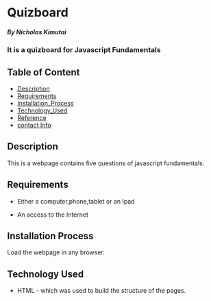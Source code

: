 # Quizboard

##### By Nicholas Kimutai 
### It is a quizboard for Javascript Fundamentals

## Table of Content

+ [Description](#description)
+ [Requirements](#requirements)
+ [Installation_Process](#installation-process)
+ [Technology_Used](#technology-used)
+ [Reference](#reference)
+ [contact Info](#contact-info)

## Description
<p>This is  a webpage contains five questions of javascript fundamentals.</p>

## Requirements

* Either a computer,phone,tablet or an Ipad

* An access to the Internet

## Installation Process
Load the webpage in any browser.

## Technology Used
* HTML - which was used to build the structure of the pages.

* CSS - which was used to style the pages incuding the left aside navigation bar
* Javascript- Used for scripting the webpage to be interactive.

## Reference
 
Design-[Figma Design](https://www.figma.com/file/He0D33abtuWCRaRxLzsAiC/Quiz-Board?node-id=0%3A1)


## Contact Info
LinkedIn - [Nicholas KImutai](https://www.linkedin.com/in/nicholas-kimutai-1b629a127/)

[Go Back to the top](#quizboard)


